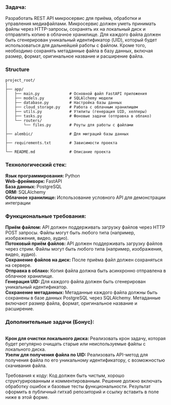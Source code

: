 ### Задача:

Разработать REST API микросервис для приёма, обработки и управления медиафайлами. Микросервис должен уметь принимать файлы через HTTP-запросы, сохранять их на локальный диск и отправлять копию в облачное хранилище. Для каждого файла должен быть сгенерирован уникальный идентификатор (UID), который будет использоваться для дальнейшей работы с файлом. Кроме того, необходимо сохранять метаданные файла в базу данных, включая размер, формат, оригинальное название и расширение файла.

### Structure
~~~
project_root/
│
├── app/
│   ├── main.py             # Основной файл FastAPI приложения
│   ├── models.py           # SQLAlchemy модели
│   ├── database.py         # Настройка базы данных
│   ├── cloud_storage.py    # Работа с облачным хранилищем
│   ├── utils.py            # Утилиты (генерация UID, хелперы)
│   ├── tasks.py            # Фоновые задачи (отправка в облако)
│   └── routers/
│       └── files.py        # Роуты для работы с файлами
│
├── alembic/                # Для миграций базы данных
│
├── requirements.txt        # Зависимости проекта
│
└── README.md               # Описание проекта
~~~


### Технологический стек:

<b> Язык программирования: </b> Python 
<br><b> Web-фреймворк: </b> FastAPI
<br><b> База данных: </b> PostgreSQL
<br><b> ORM: </b> SQLAlchemy
<br><b> Облачное хранилище: </b> Использование условного API для демонстрации интеграции

### Функциональные требования:

<b> Приём файлом: </b> API должен поддерживать загрузку файлов через HTTP POST запросы. Файлы могут быть любого типа (например, изображения, видео, аудио).
<br><b> Потоковый приём файлов: </b> API должен поддерживать загрузку файлов через стрим. Файлы могут быть любого типа (например, изображения, видео, аудио).
<br><b> Сохранение файлов на диск: </b> После приёма файл должен сохраняться на сервере.
<br><b> Отправка в облако: </b> Копия файла должна быть асинхронно отправлена в облачное хранилище.
<br><b> Генерация UID: </b> Для каждого файла должен быть сгенерирован уникальный идентификатор.
<br><b> Сохранение метаданных: </b> Метаданные каждого файла должны быть сохранены в базе данных PostgreSQL через SQLAlchemy. Метаданные включают размер файла, формат, оригинальное название и расширение.

### Дополнительные задачи (Бонус):

<br><b> Крон для очистки локального диска: </b> Реализовать крон задачу, которая будет регулярно очищать старые или неиспользуемые файлы с локального диска.
<br><b> Узелw для получения файла по UID: </b> Реализовать API-метод для получения файла по его уникальному идентификатору, с возможностью скачивания файла.

Требования к коду:
Код должен быть чистым, хорошо структурированным и комментированным.
Решение должно включать обработку ошибок и базовые тесты функциональности.
Результат оформить в публичный гитхаб репозиторий и ссылку вставить в поле ниже в этой форме.